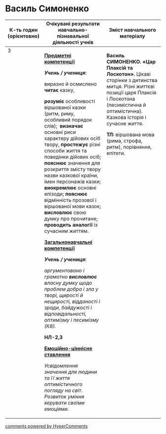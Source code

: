 <div id="hypercomments_widget" class="js-hypercomments-widget invisible"></div>

# Василь Симоненко

<table>
  <tr>
    <td width="10%" align="center"><b>К-ть годин (орієнтовно)</b></td>
    <td width="45%" align="center"><b>Очікувані результати навчально-пізнавальної діяльності учнів</b></td>
    <td width="45%" align="center"><b>Зміст навчального матеріалу</b></td>
  </tr>
<tbody>
  <tr>
<td width="10%" style="vertical-align:top !important;">3</td>
    <td width="45%" style="vertical-align:top !important;">
<p><strong><u>Предметні компетенції</u></strong></p>
<p><strong><em>Учень / учениця: </em></strong></p>
<p>виразно й осмислено <strong>читає</strong> казку,</p>
<p><strong>розуміє</strong> особливості віршованої казки (ритм, риму, особливий порядок слів);&nbsp; <strong>визначає</strong> основні риси характеру дійових осіб твору, <strong>простежує </strong>різні способи життя та поведінки дійових осіб; <strong>пояснює</strong> значення для розкриття змісту твору назви казкової країни, імен персонажів казки; <strong>виокремлює</strong> основні епізоди; <strong>пояснює</strong> відмінність прозової і віршованої мови казок; <strong>висловлює</strong> свою думку про прочитане; <strong>проводить аналогії</strong> із сучасним життям.</p>
<p></p>
<p><strong><u>Загальнонавчальні компетенції</u></strong></p>
<p><strong><em>Учень / учениця: </em></strong></p>
<p><em>аргументовано і грамотно <strong>висловлює</strong> власну думку щодо&nbsp; проблем добра і зла у творі, щирості й нещирості, відданості і зради, байдужості і відповідальності, оптимізму і песимізму (К8).</em></p>
<p><strong>НЛ-2,3 </strong></p>
<p></p>
<p><strong><u>Емоційно-ціннісне ставлення</u></strong></p>
<p><em>Усвідомлення значення для людини та її життя оптимістичного погляду на світ. Розвиток уміння керувати своїми емоціями.</em></p> 
</td>
    <td width="45%" style="vertical-align:top !important;">
<p><strong>Василь СИМОНЕНКО.</strong> <strong>&laquo;Цар Плаксій та Лоскотон&raquo;.</strong> Цікаві сторінки з дитинства митця. Різні життєві позиції царя Плаксія і Лоскотона (песимістична й оптимістична). Казкова історія і сучасне життя.</p>
<p><strong>ТЛ:</strong> віршована мова (рима, строфа, ритм), порівняння, епітети. </p>
  </tr>
</tbody>
</table>

<div class="js-hypercomments-container">
<a href="http://hypercomments.com" class="hc-link" title="comments widget">comments powered by HyperComments</a>
</div>